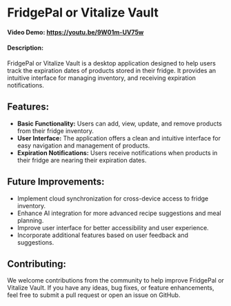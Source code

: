 # FridgePal or Vitalize Vault
#### Video Demo:  https://youtu.be/9W01m-UV75w
#### Description:
FridgePal or Vitalize Vault is a desktop application designed to help users track the expiration dates of products stored in their fridge. It provides an intuitive interface for managing inventory, and receiving expiration notifications.

## Features:
- **Basic Functionality:** Users can add, view, update, and remove products from their fridge inventory.
- **User Interface:** The application offers a clean and intuitive interface for easy navigation and management of products.
- **Expiration Notifications:** Users receive notifications when products in their fridge are nearing their expiration dates.

## Future Improvements:
- Implement cloud synchronization for cross-device access to fridge inventory.
- Enhance AI integration for more advanced recipe suggestions and meal planning.
- Improve user interface for better accessibility and user experience.
- Incorporate additional features based on user feedback and suggestions.

## Contributing:
We welcome contributions from the community to help improve FridgePal or Vitalize Vault. If you have any ideas, bug fixes, or feature enhancements, feel free to submit a pull request or open an issue on GitHub.
